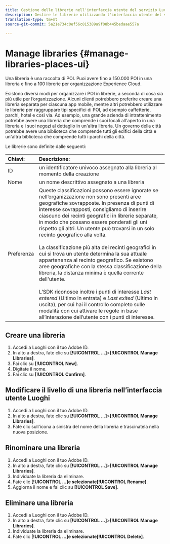 ```yaml
---
title: Gestione delle librerie nell'interfaccia utente del servizio Luoghi
description: Gestire le librerie utilizzando l'interfaccia utente del servizio Luoghi.
translation-type: tm+mt
source-git-commit: 5a21e734c0ef56c815389a9f08b445bedaae557a

---
```



# Manage libraries {#manage-libraries-places-ui}

Una libreria è una raccolta di POI. Puoi avere fino a 150.000 POI in una libreria e fino a 100 librerie per organizzazione Experience Cloud.

Esistono diversi modi per organizzare i POI in librerie, a seconda di cosa sia più utile per l’organizzazione. Alcuni clienti potrebbero preferire creare una libreria separata per ciascuna app mobile, mentre altri potrebbero utilizzare le librerie per raggruppare tipi specifici di POI, ad esempio caffetterie, parchi, hotel e così via. Ad esempio, una grande azienda di intrattenimento potrebbe avere una libreria che comprende i suoi locali all&#39;aperto in una libreria e i suoi negozi al dettaglio in un&#39;altra libreria. Un governo della città potrebbe avere una biblioteca che comprende tutti gli edifici della città e un&#39;altra biblioteca che comprende tutti i parchi della città.

Le librerie sono definite dalle seguenti:

| Chiavi: | Descrizione: |
| :--- | :--- |
| ID | un identificatore univoco assegnato alla libreria al momento della creazione |
| Nome | un nome descrittivo assegnato a una libreria |
| Preferenza | Queste classificazioni possono essere ignorate se nell’organizzazione non sono presenti aree geografiche sovrapposte. In presenza di punti di interesse sovrapposti, consigliamo di inserire ciascuno dei recinti geografici in librerie separate, in modo che possano essere ponderati gli uni rispetto gli altri. Un utente può trovarsi in un solo recinto geografico alla volta. <br><br>La classificazione più alta dei recinti geografici in cui si trova un utente determina la sua attuale appartenenza al recinto geografico. Se esistono aree geografiche con la stessa classificazione della libreria, la distanza minima è quella corrente dell&#39;utente. <br><br>L’SDK riconosce inoltre i punti di interesse *Last entered* (Ultimo in entrata) e *Last exited* (Ultimo in uscita), per cui hai il controllo completo sulle modalità con cui attivare le regole in base all’interazione dell’utente con i punti di interesse. |

## Creare una libreria

1. Accedi a Luoghi con il tuo Adobe ID.
1. In alto a destra, fate clic su **[!UICONTROL ...]**>**[!UICONTROL Manage Libraries]**.
1. Fai clic su **[!UICONTROL New]**.
1. Digitate il nome.
1. Fai clic su **[!UICONTROL Confirm]**.

## Modificare il livello di una libreria nell’interfaccia utente Luoghi

1. Accedi a Luoghi con il tuo Adobe ID.
1. In alto a destra, fate clic su **[!UICONTROL ...]**>**[!UICONTROL Manage Libraries]**.
1. Fate clic sull&#39;icona a sinistra del nome della libreria e trascinatela nella nuova posizione.

## Rinominare una libreria

1. Accedi a Luoghi con il tuo Adobe ID.
1. In alto a destra, fate clic su **[!UICONTROL ...]**>**[!UICONTROL Manage Libraries]**.
1. Individuate la libreria da eliminare.
1. Fate clic **[!UICONTROL ...]**e selezionate**[!UICONTROL Rename]**.
1. Aggiorna il nome e fai clic su **[!UICONTROL Save]**.

## Eliminare una libreria

1. Accedi a Luoghi con il tuo Adobe ID.
1. In alto a destra, fate clic su **[!UICONTROL ...]**>**[!UICONTROL Manage Libraries]**.
1. Individuate la libreria da eliminare.
1. Fate clic **[!UICONTROL ...]**e selezionate**[!UICONTROL Delete]**.

